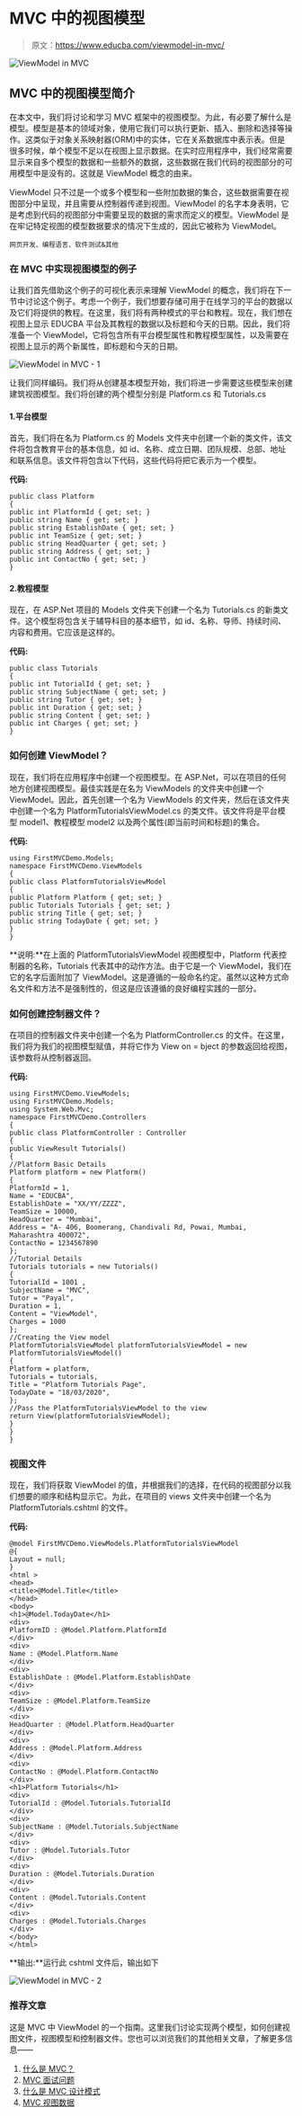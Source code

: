 # MVC 中的视图模型

> 原文：<https://www.educba.com/viewmodel-in-mvc/>

![ViewModel in MVC](img/c05a539bd786a6fd5f4be1be5f062228.png)



## MVC 中的视图模型简介

在本文中，我们将讨论和学习 MVC 框架中的视图模型。为此，有必要了解什么是模型。模型是基本的领域对象，使用它我们可以执行更新、插入、删除和选择等操作。这类似于对象关系映射器(ORM)中的实体，它在关系数据库中表示表。但是很多时候，单个模型不足以在视图上显示数据。在实时应用程序中，我们经常需要显示来自多个模型的数据和一些额外的数据，这些数据在我们代码的视图部分的可用模型中是没有的。这就是 ViewModel 概念的由来。

ViewModel 只不过是一个或多个模型和一些附加数据的集合，这些数据需要在视图部分中呈现，并且需要从控制器传递到视图。ViewModel 的名字本身表明，它是考虑到代码的视图部分中需要呈现的数据的需求而定义的模型。ViewModel 是在牢记特定视图的模型数据要求的情况下生成的，因此它被称为 ViewModel。

<small>网页开发、编程语言、软件测试&其他</small>

### 在 MVC 中实现视图模型的例子

让我们首先借助这个例子的可视化表示来理解 ViewModel 的概念，我们将在下一节中讨论这个例子。考虑一个例子，我们想要存储可用于在线学习的平台的数据以及它们将提供的教程。在这里，我们将有两种模式的平台和教程。现在，我们想在视图上显示 EDUCBA 平台及其教程的数据以及标题和今天的日期。因此，我们将准备一个 ViewModel，它将包含所有平台模型属性和教程模型属性，以及需要在视图上显示的两个新属性，即标题和今天的日期。

![ViewModel in MVC - 1](img/a8cc870c4739c6bf227ae838b93df5d7.png)



让我们同样编码。我们将从创建基本模型开始，我们将进一步需要这些模型来创建建筑视图模型。我们将创建的两个模型分别是 Platform.cs 和 Tutorials.cs

#### 1.平台模型

首先，我们将在名为 Platform.cs 的 Models 文件夹中创建一个新的类文件，该文件将包含教育平台的基本信息，如 id、名称、成立日期、团队规模、总部、地址和联系信息。该文件将包含以下代码，这些代码将把它表示为一个模型。

**代码:**

```
public class Platform
{
public int PlatformId { get; set; }
public string Name { get; set; }
public string EstablishDate { get; set; }
public int TeamSize { get; set; }
public string HeadQuarter { get; set; }
public string Address { get; set; }
public int ContactNo { get; set; }
}
```

#### 2.教程模型

现在，在 ASP.Net 项目的 Models 文件夹下创建一个名为 Tutorials.cs 的新类文件。这个模型将包含关于辅导科目的基本细节，如 id、名称、导师、持续时间、内容和费用。它应该是这样的。

**代码:**

```
public class Tutorials
{
public int TutorialId { get; set; }
public string SubjectName { get; set; }
public string Tutor { get; set; }
public int Duration { get; set; }
public string Content { get; set; }
public int Charges { get; set; }
}
```

### 如何创建 ViewModel？

现在，我们将在应用程序中创建一个视图模型。在 ASP.Net，可以在项目的任何地方创建视图模型。最佳实践是在名为 ViewModels 的文件夹中创建一个 ViewModel。因此，首先创建一个名为 ViewModels 的文件夹，然后在该文件夹中创建一个名为 PlatformTutorialsViewModel.cs 的类文件。该文件将是平台模型 model1、教程模型 model2 以及两个属性(即当前时间和标题)的集合。

**代码:**

```
using FirstMVCDemo.Models;
namespace FirstMVCDemo.ViewModels
{
public class PlatformTutorialsViewModel
{
public Platform Platform { get; set; }
public Tutorials Tutorials { get; set; }
public string Title { get; set; }
public string TodayDate { get; set; }
}
}
```

**说明:**在上面的 PlatformTutorialsViewModel 视图模型中，Platform 代表控制器的名称，Tutorials 代表其中的动作方法。由于它是一个 ViewModel，我们在它的名字后面附加了 ViewModel。这是遵循的一般命名约定。虽然以这种方式命名文件和方法不是强制性的，但这是应该遵循的良好编程实践的一部分。

### 如何创建控制器文件？

在项目的控制器文件夹中创建一个名为 PlatformController.cs 的文件。在这里，我们将为我们的视图模型赋值，并将它作为 View on = bject 的参数返回给视图，该参数将从控制器返回。

**代码:**

```
using FirstMVCDemo.ViewModels;
using FirstMVCDemo.Models;
using System.Web.Mvc;
namespace FirstMVCDemo.Controllers
{
public class PlatformController : Controller
{
public ViewResult Tutorials()
{
//Platform Basic Details
Platform platform = new Platform()
{
PlatformId = 1,
Name = "EDUCBA",
EstablishDate = "XX/YY/ZZZZ",
TeamSize = 10000,
HeadQuarter = "Mumbai",
Address = "A- 406, Boomerang, Chandivali Rd, Powai, Mumbai, Maharashtra 400072",
ContactNo = 1234567890
};
//Tutorial Details
Tutorials tutorials = new Tutorials()
{
TutorialId = 1001 ,
SubjectName = "MVC",
Tutor = "Payal",
Duration = 1,
Content = "ViewModel",
Charges = 1000
};
//Creating the View model
PlatformTutorialsViewModel platformTutorialsViewModel = new PlatformTutorialsViewModel()
{
Platform = platform,
Tutorials = tutorials,
Title = "Platform Tutorials Page",
TodayDate = "18/03/2020",
};
//Pass the PlatformTutorialsViewModel to the view
return View(platformTutorialsViewModel);
}
}
}
```

### 视图文件

现在，我们将获取 ViewModel 的值，并根据我们的选择，在代码的视图部分以我们想要的顺序和结构显示它。为此，在项目的 views 文件夹中创建一个名为 PlatformTutorials.cshtml 的文件。

**代码:**

```
@model FirstMVCDemo.ViewModels.PlatformTutorialsViewModel
@{
Layout = null;
}
<html >
<head>
<title>@Model.Title</title>
</head>
<body>
<h1>@Model.TodayDate</h1>
<div>
PlatformID : @Model.Platform.PlatformId
</div>
<div>
Name : @Model.Platform.Name
</div>
<div>
EstablishDate : @Model.Platform.EstablishDate
</div>
<div>
TeamSize : @Model.Platform.TeamSize
</div>
<div>
HeadQuarter : @Model.Platform.HeadQuarter
</div>
<div>
Address : @Model.Platform.Address
</div>
<div>
ContactNo : @Model.Platform.ContactNo
</div>
<h1>Platform Tutorials</h1>
<div>
TutorialId : @Model.Tutorials.TutorialId
</div>
<div>
SubjectName : @Model.Tutorials.SubjectName
</div>
<div>
Tutor : @Model.Tutorials.Tutor
</div>
<div>
Duration : @Model.Tutorials.Duration
</div>
<div>
Content : @Model.Tutorials.Content
</div>
<div>
Charges : @Model.Tutorials.Charges
</div>
</body>
</html>
```

**输出:**运行此 cshtml 文件后，输出如下

![ViewModel in MVC - 2](img/956de87b3a3f8722c28a751a64d7da2a.png)



### 推荐文章

这是 MVC 中 ViewModel 的一个指南。这里我们讨论实现两个模型，如何创建视图文件，视图模型和控制器文件。您也可以浏览我们的其他相关文章，了解更多信息——

1.  [什么是 MVC？](https://www.educba.com/what-is-mvc/)
2.  [MVC 面试问题](https://www.educba.com/mvc-interview-questions/)
3.  [什么是 MVC 设计模式](https://www.educba.com/what-is-mvc-design-pattern/)
4.  [MVC 视图数据](https://www.educba.com/mvc-viewdata/)





